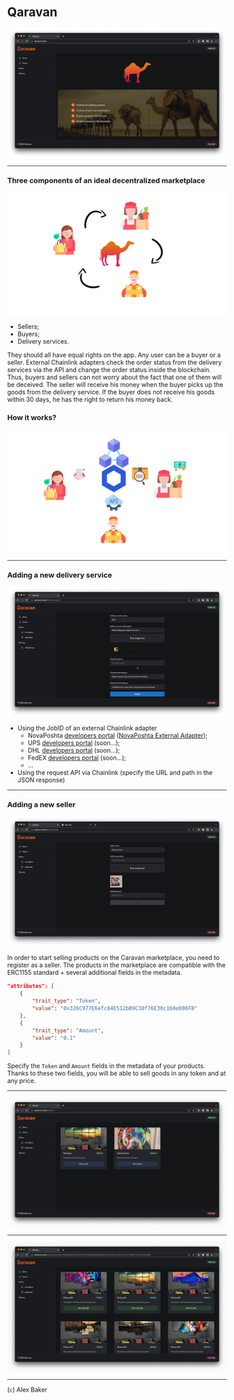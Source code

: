 # Qaravan

<img alt="Qaravan" src="https://github.com/Qaravan/Qaravan.github.io/raw/main/public/Screenshot1.png">

---

### Three components of an ideal decentralized marketplace

<img alt="Qaravan users" src="https://github.com/Qaravan/Qaravan.github.io/raw/main/public/users.png">

- Sellers;
- Buyers;
- Delivery services.

They should all have equal rights on the app. Any user can be a buyer or a seller. External Chainlink adapters check the order status from the delivery services via the API and change the order status inside the blockchain. Thus, buyers and sellers can not worry about the fact that one of them will be deceived. The seller will receive his money when the buyer picks up the goods from the delivery service. If the buyer does not receive his goods within 30 days, he has the right to return his money back.

### How it works?

<img alt="How it works Qaravan?" src="https://github.com/Qaravan/Qaravan.github.io/raw/main/public/how.png">

---

### Adding a new delivery service

<img alt="Qaravan" src="https://github.com/Qaravan/Qaravan.github.io/raw/main/public/Screenshot6.png">

- Using the JobID of an external Chainlink adapter
  - NovaPoshta <a href="https://developers.novaposhta.ua/">developers portal</a> (<a href="https://github.com/smartcontractkit/external-adapters-js/pull/2294">NovaPoshta External Adapter</a>);
  - UPS <a href="https://developer.ups.com/">developers portal</a> (soon...);
  - DHL <a href="https://developer.dhl.com/">developers portal</a> (soon...);
  - FedEX <a href="https://developer.fedex.com/">developers portal</a> (soon...);
  - ...
- Using the request API via Chainlink (specify the URL and path in the JSON response)

---

### Adding a new seller

<img alt="Qaravan" src="https://github.com/Qaravan/Qaravan.github.io/raw/main/public/Screenshot5.png">

In order to start selling products on the Caravan marketplace, you need to register as a seller. The products in the marketplace are compatible with the ERC1155 standard + several additional fields in the metadata.

```json
"attributes": [
    {
        "trait_type": "Token",
        "value": "0x326C977E6efc84E512bB9C30f76E30c160eD06FB"
    },
    {
        "trait_type": "Amount",
        "value": "0.1"
    }
]
```

Specify the `Token` and `Amount` fields in the metadata of your products. Thanks to these two fields, you will be able to sell goods in any token and at any price.

---

<img alt="Qaravan" src="https://github.com/Qaravan/Qaravan.github.io/raw/main/public/Screenshot3.png">

---

<img alt="Qaravan" src="https://github.com/Qaravan/Qaravan.github.io/raw/main/public/Screenshot4.png">

---

(`c`) Alex Baker
